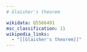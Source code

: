 ```yaml
---
# Glaisher's theorem

wikidata: Q5566491
msc_classification: 11
wikipedia_links:
  - "[[Glaisher's theorem]]"
---
```

